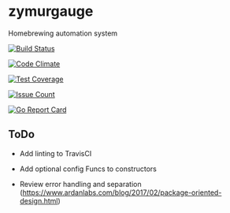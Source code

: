 # zymurgauge

Homebrewing automation system

[![Build Status](https://travis-ci.org/benjaminbartels/zymurgauge.svg?branch=master)](https://travis-ci.org/benjaminbartels/zymurgauge)

[![Code Climate](https://codeclimate.com/github/benjaminbartels/zymurgauge/badges/gpa.svg)](https://codeclimate.com/github/benjaminbartels/zymurgauge)

[![Test Coverage](https://codeclimate.com/github/benjaminbartels/zymurgauge/badges/coverage.svg)](https://codeclimate.com/github/benjaminbartels/zymurgauge/coverage)

[![Issue Count](https://codeclimate.com/github/benjaminbartels/zymurgauge/badges/issue_count.svg)](https://codeclimate.com/github/benjaminbartels/zymurgauge)

[![Go Report Card](https://goreportcard.com/badge/github.com/benjaminbartels/zymurgauge)](https://goreportcard.com/report/github.com/benjaminbartels/zymurgauge)

## ToDo

- Add linting to TravisCI
  
- Add optional config Funcs to constructors

- Review error handling and separation (https://www.ardanlabs.com/blog/2017/02/package-oriented-design.html)